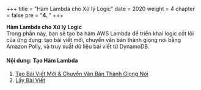 +++
title = "Hàm Lambda cho Xử lý Logic"
date = 2020
weight = 4
chapter = false
pre = "<b>4. </b>"
+++

**Hàm Lambda cho Xử lý Logic**  
Trong phần này, bạn sẽ tạo ba hàm AWS Lambda để triển khai logic cốt lõi của ứng dụng: tạo bài viết mới, chuyển văn bản thành giọng nói bằng Amazon Polly, và truy xuất dữ liệu bài viết từ DynamoDB.

#### Nội dung: **Tạo Hàm Lambda**

1. [Tạo Bài Viết Mới & Chuyển Văn Bản Thành Giọng Nói](4.1-New%20Post%20&%20Convert%20to%20Audio/)
2. [Lấy Bài Viết](4.2-Get%20Post/)
